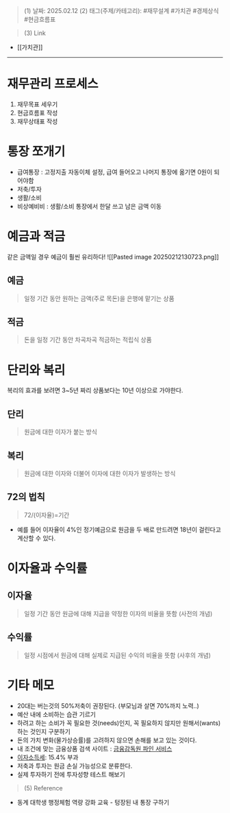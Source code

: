 >(1) 날짜: 2025.02.12
>(2) 태그(주제/카테고리): #재무설계 #가치관 #경제상식 #현금흐름표 

>(3) Link
- [[가치관]]
---

# 재무관리 프로세스
1. 재무목표 세우기
2. 현금흐름표 작성
3. 재무상태표 작성

# 통장 쪼개기
- 급여통장 : 고정지출 자동이체 설정, 급여 들어오고 나머지 통장에 옮기면 0원이 되어야함
- 저축/투자
- 생활/소비
- 비상예비비 : 생활/소비 통장에서 한달 쓰고 남은 금액 이동

# 예금과 적금
같은 금액일 경우 예금이 훨씬 유리하다!
![[Pasted image 20250212130723.png]]
## 예금
> 일정 기간 동안 원하는 금액(주로 목돈)을 은행에 맡기는 상품
## 적금
> 돈을 일정 기간 동안 차곡차곡 적금하는 적립식 상품

# 단리와 복리
복리의 효과를 보려면 3~5년 짜리 상품보다는 10년 이상으로 가야한다.
## 단리
> 원금에 대한 이자가 붙는 방식
## 복리
> 원금에 대한 이자와 더불어 이자에 대한 이자가 발생하는 방식

## 72의 법칙
> 72/(이자율)=기간
- 예를 들어 이자율이 4%인 정기예금으로 원금을 두 배로 만드려면 18년이 걸린다고 계산할 수 있다.

# 이자율과 수익률
## 이자율
> 일정 기간 동안 원금에 대해 지급을 약정한 이자의 비율을 뜻함 (사전의 개념)
## 수익률
> 일정 시점에서 원금에 대해 실제로 지급된 수익의 비율을 뜻함 (사후의 개념)


# 기타 메모
- 20대는 버는것의 50%저축이 권장된다. (부모님과 살면 70%까지 노력..)
- 예산 내에 소비하는 습관 기르기
- 하려고 하는 소비가 꼭 필요한 것(needs)인지, 꼭 필요하지 않지만 원해서(wants) 하는 것인지 구분하기
- 돈의 가치 변화(물가상승률)를 고려하지 않으면 손해를 보고 있는 것이다.
- 내 조건에 맞는 금융상품 검색 사이트 : [금융감독원 파인 서비스](https://finlife.fss.or.kr/finlife/main/main.do?menuNo=700000)
- [이자소득세](https://support.toss.im/faq/4407): 15.4% 부과
- 저축과 투자는 원금 손실 가능성으로 분류한다.
- 실제 투자하기 전에 투자성향 테스트 해보기

>(5) Reference
- 동계 대학생 행정체험 역량 강화 교육 - 텅장된 내 통장 구하기
